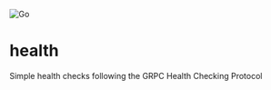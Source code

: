 ![Go](https://github.com/danielpieper/health/workflows/Go/badge.svg?branch=main)

# health
Simple health checks following the GRPC Health Checking Protocol
